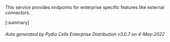 






This service provides endpoints for enterprise specific features like external connectors.

[:summary]

###### Auto generated by Pydio Cells Enterprise Distribution v3.0.7 on 4-May-2022
